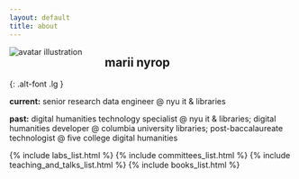 ```yaml
---
layout: default
title: about
---
```

<img src="{{ '/images/avatar.jpg' | relative_url }}" alt="avatar illustration" style="max-height:250px;float:left;margin-right:2.5rem;"/>

## marii nyrop
{: .alt-font .lg }

<p style="max-width:75ch;">
    <b>current:</b> senior research data engineer @ nyu it & libraries
</p>
<p style="max-width:75ch;">
    <b>past:</b> digital humanities technology specialist @ nyu it & libraries; digital humanities developer @ columbia university libraries; post-baccalaureate technologist @ five college digital humanities
</p>

{% include labs_list.html %}
{% include committees_list.html %}
{% include teaching_and_talks_list.html %}
{% include books_list.html %}
